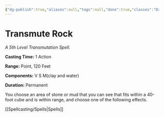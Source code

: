 ```yaml
---
{"dg-publish":true,"aliases":null,"tags":null,"done":true,"classes":"Druid, Wizard, Artificer (Revisited), Artificer,","spellLevel":5,"school":"Transmutation","source":"XGE","permalink":"/spells/transmute-rock/","dgHomeLink":false,"dgPassFrontmatter":true}
---
```


# Transmute Rock
*A 5th Level Transmutation Spell.*

**Casting Time:** 1 Action

**Range:** Point, 120 Feet

**Components:** V S M(clay and water)

**Duration:** Permanent

You choose an area of stone or mud that you can see that fits within a 40-foot cube and is within range, and choose one of the following effects.

[[Spellcasting/Spells|Spells]]